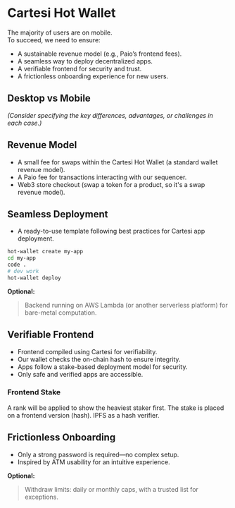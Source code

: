# Cartesi Hot Wallet  

The majority of users are on mobile.  
To succeed, we need to ensure:  

- A sustainable revenue model (e.g., Paio’s frontend fees).  
- A seamless way to deploy decentralized apps.  
- A verifiable frontend for security and trust.  
- A frictionless onboarding experience for new users.  

## Desktop vs Mobile  

_(Consider specifying the key differences, advantages, or challenges in each case.)_  

## Revenue Model  

- A small fee for swaps within the Cartesi Hot Wallet (a standard wallet revenue model).  
- A Paio fee for transactions interacting with our sequencer.  
- Web3 store checkout (swap a token for a product, so it's a swap revenue model).

## Seamless Deployment  

- A ready-to-use template following best practices for Cartesi app deployment.  

```sh
hot-wallet create my-app
cd my-app
code .
# dev work
hot-wallet deploy
```

**Optional:**  
> Backend running on AWS Lambda (or another serverless platform) for bare-metal computation.  

## Verifiable Frontend  

- Frontend compiled using Cartesi for verifiability.  
- Our wallet checks the on-chain hash to ensure integrity.  
- Apps follow a stake-based deployment model for security.  
- Only safe and verified apps are accessible.  

### Frontend Stake

A rank will be applied to show the heaviest staker first.
The stake is placed on a frontend version (hash).
IPFS as a hash verifier.

## Frictionless Onboarding  

- Only a strong password is required—no complex setup.  
- Inspired by ATM usability for an intuitive experience.  

**Optional:**  
> Withdraw limits: daily or monthly caps, with a trusted list for exceptions.  

